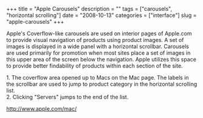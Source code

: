 +++
title = "Apple Carousels"
description = ""
tags = ["carousels", "horizontal scrolling"]
date = "2008-10-13"
categories = ["interface"]
slug = "apple-carousels"
+++


<p>Apple's Coverflow-like carousels are used on interior pages of Apple.com to provide visual navigation of products using product images. A set of images is displayed in a wide panel with a horizontal scrollbar. Carousels are used primarily for promotion when most sites place a set of images in this upper area of the screen below the navigation. Apple utilizes this space to provide better findability of products within each section of the site.</p>
<div id="screens-full" class="clear"><div class="caption">1. The coverflow area opened up to Macs on the Mac page. The labels in the scrollbar are used to jump to product category in the horizontal scrolling list.</div><div class="fullimg clear"><a href="/media/interface/apple-coverflow-1.png" class="group" rel="group" title="1. The coverflow area opened up to Macs on the Mac page. The labels in the scrollbar are used to jum..."><img src="/media/interface/apple-coverflow-1.png" alt="" class="img-responsive"></a></div></div><div id="screens-full" class="clear"><div class="caption">2. Clicking &quot;Servers&quot; jumps to the end of the list. </div><div class="fullimg clear"><a href="/media/interface/apple-coverflow-2.png" class="group" rel="group" title="2. Clicking &quot;Servers&quot; jumps to the end of the list. "><img src="/media/interface/apple-coverflow-2.png" alt="" class="img-responsive"></a></div></div>        
<p><a href="http://www.apple.com/mac/">http://www.apple.com/mac/</a></p>

